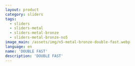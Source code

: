 ```yaml
---
layout: product
category: sliders
tags:
  - sliders
  - sliders-metal
  - sliders-metal-bronze
  - sliders-metal-bronze-no5
image_main: /assets/img/n5-metal-bronze-double-fast.webp
language: en
name: 'DOUBLE FAST'
description: 'DOUBLE FAST'
---
```

